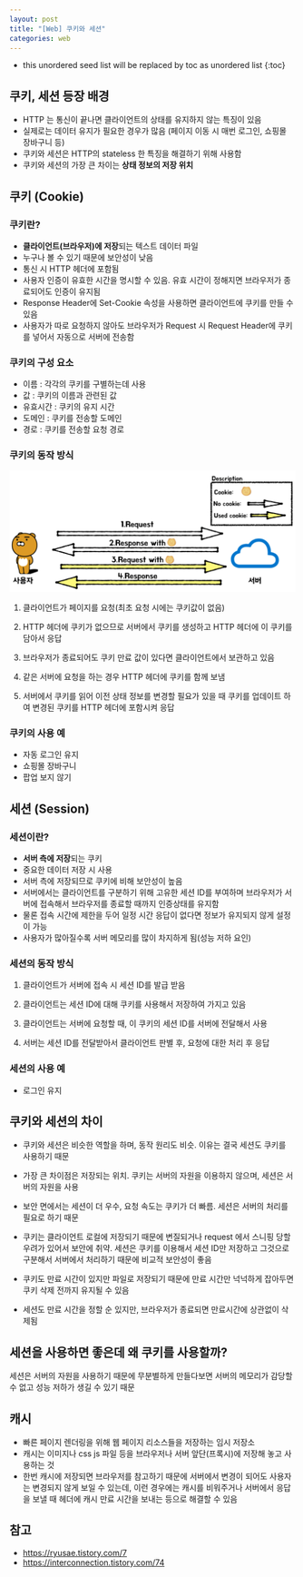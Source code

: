 ```yaml
---
layout: post
title: "[Web] 쿠키와 세션"
categories: web
---
```


* this unordered seed list will be replaced by toc as unordered list
{:toc}

## 쿠키, 세션 등장 배경

- HTTP 는 통신이 끝나면 클라이언트의 상태를 유지하지 않는 특징이 있음
- 실제로는 데이터 유지가 필요한 경우가 많음 (페이지 이동 시 매번 로그인, 쇼핑몰 장바구니 등)
- 쿠키와 세션은 HTTP의 stateless 한 특징을 해결하기 위해 사용함
- 쿠키와 세션의 가장 큰 차이는 **상태 정보의 저장 위치**

## 쿠키 (Cookie)

### 쿠키란?

- **클라이언트(브라우저)에 저장**되는 텍스트 데이터 파일
- 누구나 볼 수 있기 때문에 보안성이 낮음
- 통신 시 HTTP 헤더에 포함됨
- 사용자 인증이 유효한 시간을 명시할 수 있음. 유효 시간이 정해지면 브라우저가 종료되어도 인증이 유지됨
- Response Header에 Set-Cookie 속성을 사용하면 클라이언트에 쿠키를 만들 수 있음
- 사용자가 따로 요청하지 않아도 브라우저가 Request 시 Request Header에 쿠키를 넣어서 자동으로 서버에 전송함

### 쿠키의 구성 요소

* 이름 : 각각의 쿠키를 구별하는데 사용
* 값 : 쿠키의 이름과 관련된 값
* 유효시간 : 쿠키의 유지 시간
* 도메인 : 쿠키를 전송할 도메인
* 경로 : 쿠키를 전송할 요청 경로

### 쿠키의 동작 방식

![Cookie](/assets/img/cookie.png)

1. 클라이언트가 페이지를 요청(최초 요청 시에는 쿠키값이 없음)

2. HTTP 헤더에 쿠키가 없으므로 서버에서 쿠키를 생성하고 HTTP 헤더에 이 쿠키를 담아서 응답

3. 브라우저가 종료되어도 쿠키 만료 값이 있다면 클라이언트에서 보관하고 있음

4. 같은 서버에 요청을 하는 경우 HTTP 헤더에 쿠키를 함께 보냄

5. 서버에서 쿠키를 읽어 이전 상태 정보를 변경할 필요가 있을 때 쿠키를 업데이트 하여 변경된 쿠키를 HTTP 헤더에 포함시켜 응답

### 쿠키의 사용 예

- 자동 로그인 유지
- 쇼핑몰 장바구니
- 팝업 보지 않기

## 세션 (Session)

### 세션이란?

- **서버 측에 저장**되는 쿠키
- 중요한 데이터 저장 시 사용
- 서버 측에 저장되므로 쿠키에 비해 보안성이 높음
- 서버에서는 클라이언트를 구분하기 위해 고유한 세션 ID를 부여하며 브라우저가 서버에 접속해서 브라우저를 종료할 때까지 인증상태를 유지함
- 물론 접속 시간에 제한을 두어 일정 시간 응답이 없다면 정보가 유지되지 않게 설정이 가능
- 사용자가 많아질수록 서버 메모리를 많이 차지하게 됨(성능 저하 요인)

### 세션의 동작 방식

1. 클라이언트가 서버에 접속 시 세션 ID를 발급 받음

2. 클라이언트는 세션 ID에 대해 쿠키를 사용해서 저장하여 가지고 있음

3. 클라이언트는 서버에 요청할 때, 이 쿠키의 세션 ID를 서버에 전달해서 사용

4. 서버는 세션 ID를 전달받아서 클라이언트 판별 후, 요청에 대한 처리 후 응답

### 세션의 사용 예

- 로그인 유지

## 쿠키와 세션의 차이

* 쿠키와 세션은 비슷한 역할을 하며, 동작 원리도 비슷. 이유는 결국 세션도 쿠키를 사용하기 때문

* 가장 큰 차이점은 저장되는 위치. 쿠키는 서버의 자원을 이용하지 않으며, 세션은 서버의 자원을 사용

* 보안 면에서는 세션이 더 우수, 요청 속도는 쿠키가 더 빠름. 세션은 서버의 처리를 필요로 하기 때문

* 쿠키는 클라이언트 로컬에 저장되기 때문에 변질되거나 request 에서 스니핑 당할 우려가 있어서 보안에 취약. 세션은 쿠키를 이용해서 세션 ID만 저장하고 그것으로 구분해서 서버에서 처리하기 때문에 비교적 보안성이 좋음

* 쿠키도 만료 시간이 있지만 파일로 저장되기 때문에 만료 시간만 넉넉하게 잡아두면 쿠키 삭제 전까지 유지될 수 있음

* 세션도 만료 시간을 정할 순 있지만, 브라우저가 종료되면 만료시간에 상관없이 삭제됨

## 세션을 사용하면 좋은데 왜 쿠키를 사용할까?

세션은 서버의 자원을 사용하기 때문에 무분별하게 만들다보면 서버의 메모리가 감당할 수 없고 성능 저하가 생길 수 있기 때문

## 캐시

- 빠른 페이지 렌더링을 위해 웹 페이지 리소스들을 저장하는 임시 저장소
- 캐시는 이미지나 css js 파일 등을 브라우저나 서버 앞단(프록시)에 저장해 놓고 사용하는 것
- 한번 캐시에 저장되면 브라우저를 참고하기 때문에 서버에서 변경이 되어도 사용자는 변경되지 않게 보일 수 있는데, 이런 경우에는 캐시를 비워주거나 서버에서 응답을 보낼 때 헤더에 캐시 만료 시간을 보내는 등으로 해결할 수 있음

## 참고

- <https://ryusae.tistory.com/7>
- <https://interconnection.tistory.com/74>